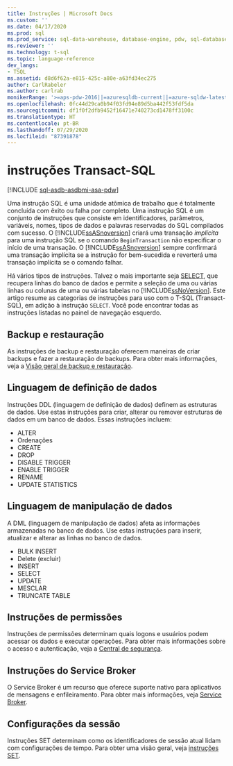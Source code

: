 ```yaml
---
title: Instruções | Microsoft Docs
ms.custom: ''
ms.date: 04/17/2020
ms.prod: sql
ms.prod_service: sql-data-warehouse, database-engine, pdw, sql-database
ms.reviewer: ''
ms.technology: t-sql
ms.topic: language-reference
dev_langs:
- TSQL
ms.assetid: d8d6f62a-e815-425c-a80e-a63fd34ec275
author: CarlRabeler
ms.author: carlrab
monikerRange: '>=aps-pdw-2016||=azuresqldb-current||=azure-sqldw-latest||>=sql-server-2016||=sqlallproducts-allversions||>=sql-server-linux-2017||=azuresqldb-mi-current'
ms.openlocfilehash: 0fc44d29ca0b94f03fd94e89d5ba442f53fdf5da
ms.sourcegitcommit: df1f0f2dfb9452f16471e740273cd1478ff3100c
ms.translationtype: HT
ms.contentlocale: pt-BR
ms.lasthandoff: 07/29/2020
ms.locfileid: "87391878"
---
```

# <a name="transact-sql-statements"></a>instruções Transact-SQL

[!INCLUDE [sql-asdb-asdbmi-asa-pdw](../../includes/applies-to-version/sql-asdb-asdbmi-asa-pdw.md)]

Uma instrução SQL é uma unidade atômica de trabalho que é totalmente concluída com êxito ou falha por completo. Uma instrução SQL é um conjunto de instruções que consiste em identificadores, parâmetros, variáveis, nomes, tipos de dados e palavras reservadas do SQL compilados com sucesso. O [!INCLUDE[ssASnoversion](../../includes/ssasnoversion-md.md)] criará uma transação *implícita* para uma instrução SQL se o comando `BeginTransaction` não especificar o início de uma transação. O [!INCLUDE[ssASnoversion](../../includes/ssasnoversion-md.md)] sempre confirmará uma transação implícita se a instrução for bem-sucedida e reverterá uma transação implícita se o comando falhar.  

Há vários tipos de instruções. Talvez o mais importante seja [SELECT](../queries/select-transact-sql.md), que recupera linhas do banco de dados e permite a seleção de uma ou várias linhas ou colunas de uma ou várias tabelas no [!INCLUDE[ssNoVersion](../../includes/ssnoversion-md.md)]. Este artigo resume as categorias de instruções para uso com o T-SQL (Transact-SQL), em adição à instrução `SELECT`. Você pode encontrar todas as instruções listadas no painel de navegação esquerdo.

## <a name="backup-and-restore"></a>Backup e restauração

As instruções de backup e restauração oferecem maneiras de criar backups e fazer a restauração de backups.  Para obter mais informações, veja a [Visão geral de backup e restauração](../../relational-databases/backup-restore/back-up-and-restore-of-sql-server-databases.md).

## <a name="data-definition-language"></a>Linguagem de definição de dados

Instruções DDL (linguagem de definição de dados) definem as estruturas de dados. Use estas instruções para criar, alterar ou remover estruturas de dados em um banco de dados. Essas instruções incluem:

- ALTER
- Ordenações
- CREATE
- DROP
- DISABLE TRIGGER
- ENABLE TRIGGER
- RENAME
- UPDATE STATISTICS

## <a name="data-manipulation-language"></a>Linguagem de manipulação de dados

A DML (linguagem de manipulação de dados) afeta as informações armazenadas no banco de dados. Use estas instruções para inserir, atualizar e alterar as linhas no banco de dados.

- BULK INSERT
- Delete (excluir)
- INSERT
- SELECT
- UPDATE
- MESCLAR
- TRUNCATE TABLE

## <a name="permissions-statements"></a>Instruções de permissões

Instruções de permissões determinam quais logons e usuários podem acessar os dados e executar operações. Para obter mais informações sobre o acesso e autenticação, veja a [Central de segurança](../../relational-databases/security/security-center-for-sql-server-database-engine-and-azure-sql-database.md).

## <a name="service-broker-statements"></a>Instruções do Service Broker

O Service Broker é um recurso que oferece suporte nativo para aplicativos de mensagens e enfileiramento. Para obter mais informações, veja [Service Broker](../../database-engine/configure-windows/sql-server-service-broker.md).

## <a name="session-settings"></a>Configurações da sessão

Instruções SET determinam como os identificadores de sessão atual lidam com configurações de tempo. Para obter uma visão geral, veja [instruções SET](set-statements-transact-sql.md).
